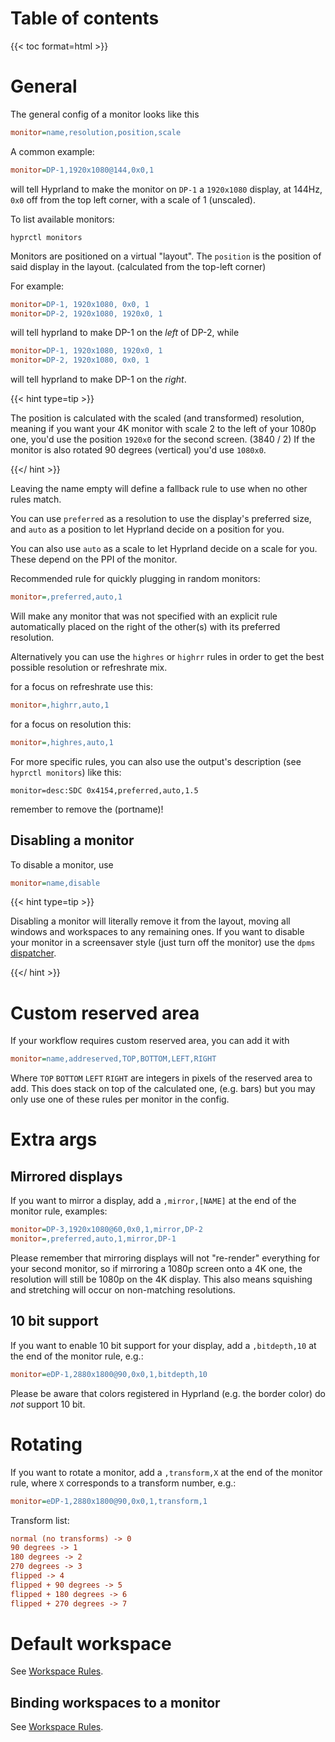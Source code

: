 # Table of contents

{{< toc format=html >}}

# General

The general config of a monitor looks like this

```ini
monitor=name,resolution,position,scale
```

A common example:

```ini
monitor=DP-1,1920x1080@144,0x0,1
```

will tell Hyprland to make the monitor on `DP-1` a `1920x1080` display, at 144Hz,
`0x0` off from the top left corner, with a scale of 1 (unscaled).

To list available monitors:

```shell
hyprctl monitors
```

Monitors are positioned on a virtual "layout". The `position` is the position of 
said display in the layout. (calculated from the top-left corner)

For example:
```ini
monitor=DP-1, 1920x1080, 0x0, 1
monitor=DP-2, 1920x1080, 1920x0, 1
```
will tell hyprland to make DP-1 on the _left_ of DP-2, while
```ini
monitor=DP-1, 1920x1080, 1920x0, 1
monitor=DP-2, 1920x1080, 0x0, 1
```
will tell hyprland to make DP-1 on the _right_.

{{< hint type=tip >}}

The position is calculated with the scaled (and transformed) resolution, meaning if
you want your 4K monitor with scale 2 to the left of your 1080p one, you'd use
the position `1920x0` for the second screen. (3840 / 2)
If the monitor is also rotated 90 degrees (vertical) you'd use `1080x0`.

{{</ hint >}}

Leaving the name empty will define a fallback rule to use when no other rules
match.

You can use `preferred` as a resolution to use the display's preferred size, and
`auto` as a position to let Hyprland decide on a position for you.

You can also use `auto` as a scale to let Hyprland decide on a scale for you. These
depend on the PPI of the monitor.

Recommended rule for quickly plugging in random monitors:

```ini
monitor=,preferred,auto,1
```

Will make any monitor that was not specified with an explicit rule automatically
placed on the right of the other(s) with its preferred resolution.

Alternatively you can use the `highres` or `highrr` rules in order to get the
best possible resolution or refreshrate mix.

for a focus on refreshrate use this:

```ini
monitor=,highrr,auto,1
```

for a focus on resolution this:

```ini
monitor=,highres,auto,1
```

For more specific rules, you can also use the output's description
(see `hyprctl monitors`) like this:

```
monitor=desc:SDC 0x4154,preferred,auto,1.5
```

remember to remove the (portname)!

## Disabling a monitor

To disable a monitor, use

```ini
monitor=name,disable
```

{{< hint type=tip >}}

Disabling a monitor will literally remove it from the layout, moving all windows and workspaces
to any remaining ones. If you want to disable your monitor in a screensaver style (just turn
off the monitor) use the `dpms` [dispatcher](../Dispatchers).

{{</ hint >}}

# Custom reserved area

If your workflow requires custom reserved area, you can add it with

```ini
monitor=name,addreserved,TOP,BOTTOM,LEFT,RIGHT
```

Where `TOP` `BOTTOM` `LEFT` `RIGHT` are integers in pixels of the reserved area
to add. This does stack on top of the calculated one, (e.g. bars) but you may
only use one of these rules per monitor in the config.

# Extra args

## Mirrored displays

If you want to mirror a display, add a `,mirror,[NAME]` at the end of the monitor
rule, examples:

```ini
monitor=DP-3,1920x1080@60,0x0,1,mirror,DP-2
monitor=,preferred,auto,1,mirror,DP-1
```

Please remember that mirroring displays will not "re-render" everything for your
second monitor, so if mirroring a 1080p screen onto a 4K one, the resolution
will still be 1080p on the 4K display. This also means squishing and stretching
will occur on non-matching resolutions.

## 10 bit support

If you want to enable 10 bit support for your display, add a `,bitdepth,10` at the
end of the monitor rule, e.g.:
```ini
monitor=eDP-1,2880x1800@90,0x0,1,bitdepth,10
```

Please be aware that colors registered in Hyprland (e.g. the border color) do _not_
support 10 bit.

# Rotating

If you want to rotate a monitor, add a `,transform,X` at the end
of the monitor rule, where `X` corresponds to a transform number, e.g.:
```ini
monitor=eDP-1,2880x1800@90,0x0,1,transform,1
```

Transform list:
```ini
normal (no transforms) -> 0
90 degrees -> 1
180 degrees -> 2
270 degrees -> 3
flipped -> 4
flipped + 90 degrees -> 5
flipped + 180 degrees -> 6
flipped + 270 degrees -> 7
```

# Default workspace

See [Workspace Rules](../Workspace-Rules).

## Binding workspaces to a monitor

See [Workspace Rules](../Workspace-Rules).
